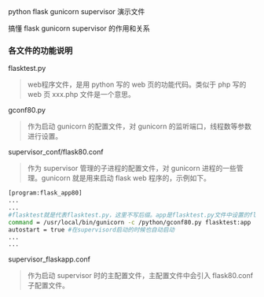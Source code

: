 
python flask gunicorn supervisor 演示文件

搞懂 flask gunicorn supervisor 的作用和关系

### 各文件的功能说明

flasktest.py
> web程序文件，是用 python 写的 web 页的功能代码。类似于 php 写的 web 页 xxx.php 文件是一个意思。

gconf80.py
> 作为启动 gunicorn 的配置文件，对 gunicorn 的监听端口，线程数等参数进行设置。

supervisor_conf/flask80.conf
> 作为 supervisor 管理的子进程的配置文件，对 gunicorn 进程的一些管理。gunicorn 就是用来启动 flask web 程序的，示例如下。
```bash
[program:flask_app80]
...
...
#flasktest就是代表flasktest.py，这里不写后缀。app是flasktest.py文件中设置的flask入口名
command = /usr/local/bin/gunicorn -c /python/gconf80.py flasktest:app
autostart = true #在supervisord启动的时候也自动启动
...
...
```
supervisor_flaskapp.conf
> 作为启动 supervisor 时的主配置文件，主配置文件中会引入 flask80.conf 子配置文件。
